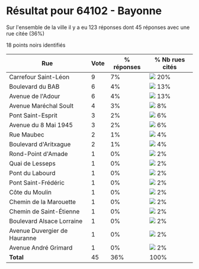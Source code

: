 # Résultat pour 64102 - Bayonne

Sur l'ensemble de la ville il y a eu 123 réponses dont 45 réponses avec une rue citée (36%)

18 points noirs identifiés

| Rue | Vote | % réponses | % Nb rues cités|
|-----|------|------------|----------------|
| Carrefour Saint-Léon | 9 | 7% | <img src="../../img/bar_20.gif" />&nbsp;20%|
| Boulevard du BAB | 6 | 4% | <img src="../../img/bar_13.gif" />&nbsp;13%|
| Avenue de l'Adour | 6 | 4% | <img src="../../img/bar_13.gif" />&nbsp;13%|
| Avenue Maréchal Soult | 4 | 3% | <img src="../../img/bar_8.gif" />&nbsp;8%|
| Pont Saint-Esprit | 3 | 2% | <img src="../../img/bar_6.gif" />&nbsp;6%|
| Avenue du 8 Mai 1945 | 3 | 2% | <img src="../../img/bar_6.gif" />&nbsp;6%|
| Rue Maubec | 2 | 1% | <img src="../../img/bar_4.gif" />&nbsp;4%|
| Boulevard d'Aritxague | 2 | 1% | <img src="../../img/bar_4.gif" />&nbsp;4%|
| Rond-Point d'Amade | 1 | 0% | <img src="../../img/bar_2.gif" />&nbsp;2%|
| Quai de Lesseps | 1 | 0% | <img src="../../img/bar_2.gif" />&nbsp;2%|
| Pont du Labourd | 1 | 0% | <img src="../../img/bar_2.gif" />&nbsp;2%|
| Pont Saint-Frédéric | 1 | 0% | <img src="../../img/bar_2.gif" />&nbsp;2%|
| Côte du Moulin | 1 | 0% | <img src="../../img/bar_2.gif" />&nbsp;2%|
| Chemin de la Marouette | 1 | 0% | <img src="../../img/bar_2.gif" />&nbsp;2%|
| Chemin de Saint-Étienne | 1 | 0% | <img src="../../img/bar_2.gif" />&nbsp;2%|
| Boulevard Alsace Lorraine | 1 | 0% | <img src="../../img/bar_2.gif" />&nbsp;2%|
| Avenue Duvergier de Hauranne | 1 | 0% | <img src="../../img/bar_2.gif" />&nbsp;2%|
| Avenue André Grimard | 1 | 0% | <img src="../../img/bar_2.gif" />&nbsp;2%|
| **Total** | 45 | 36% | 100%|
